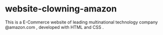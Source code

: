 # website-clowning-amazon
This is a E-Commerce website of leading multinational technology company @amazon.com , developed with HTML and CSS . 
